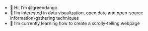 - 👋 Hi, I’m @greendango
- 👀 I’m interested in data visualization, open data and open-source information-gathering techniques 
- 🌱 I’m currently learning how to create a scrolly-telling webpage 

<!---
greendango/greendango is a ✨ special ✨ repository because its `README.md` (this file) appears on your GitHub profile.
You can click the Preview link to take a look at your changes.
--->
